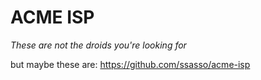 # ACME ISP

*These are not the droids you're looking for*

but maybe these are: https://github.com/ssasso/acme-isp
